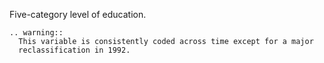 Five-category level of education.

```eval_rst
.. warning::
  This variable is consistently coded across time except for a major
  reclassification in 1992.
```
